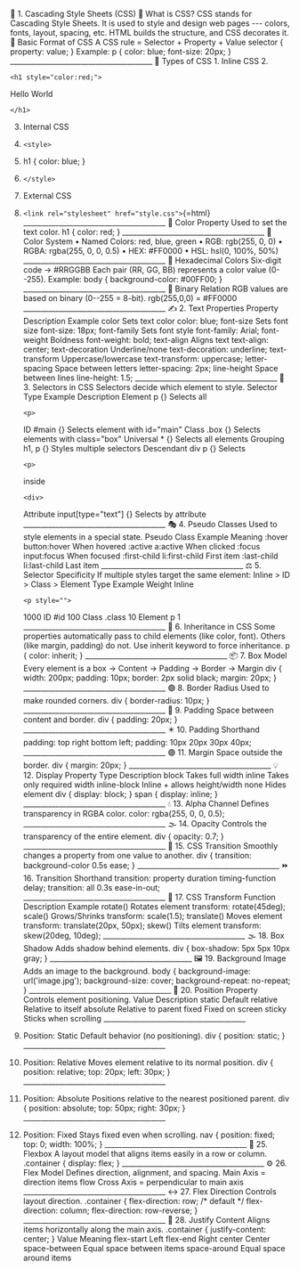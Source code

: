 🧾 1. Cascading Style Sheets (CSS) 🔹 What is CSS? CSS stands for
Cascading Style Sheets. It is used to style and design web pages ---
colors, fonts, layout, spacing, etc. HTML builds the structure, and CSS
decorates it. 🔹 Basic Format of CSS A CSS rule = Selector + Property +
Value selector { property: value; } Example: p { color: blue; font-size:
20px; }
\_\_\_\_\_\_\_\_\_\_\_\_\_\_\_\_\_\_\_\_\_\_\_\_\_\_\_\_\_\_\_\_\_\_\_\_\_\_\_\_
🔹 Types of CSS 1. Inline CSS 2.
```{=html}
<h1 style="color:red;">
```
Hello World
```{=html}
</h1>
```
3.  Internal CSS

4.  ```{=html}
    <style>
    ```

5.  h1 { color: blue; }

6.  ```{=html}
    </style>
    ```

7.  External CSS

8.  `<link rel="stylesheet" href="style.css">`{=html}
    \_\_\_\_\_\_\_\_\_\_\_\_\_\_\_\_\_\_\_\_\_\_\_\_\_\_\_\_\_\_\_\_\_\_\_\_\_\_\_\_
    🎨 Color Property Used to set the text color. h1 { color: red; }
    \_\_\_\_\_\_\_\_\_\_\_\_\_\_\_\_\_\_\_\_\_\_\_\_\_\_\_\_\_\_\_\_\_\_\_\_\_\_\_\_
    🌈 Color System • Named Colors: red, blue, green • RGB: rgb(255,
    0, 0) • RGBA: rgba(255, 0, 0, 0.5) • HEX: #FF0000 • HSL: hsl(0,
    100%, 50%)
    \_\_\_\_\_\_\_\_\_\_\_\_\_\_\_\_\_\_\_\_\_\_\_\_\_\_\_\_\_\_\_\_\_\_\_\_\_\_\_\_
    💠 Hexadecimal Colors Six-digit code → #RRGGBB Each pair (RR, GG,
    BB) represents a color value (0--255). Example: body {
    background-color: #00FF00; }
    \_\_\_\_\_\_\_\_\_\_\_\_\_\_\_\_\_\_\_\_\_\_\_\_\_\_\_\_\_\_\_\_\_\_\_\_\_\_\_\_
    🔢 Binary Relation RGB values are based on binary (0--255 = 8-bit).
    rgb(255,0,0) = #FF0000
    \_\_\_\_\_\_\_\_\_\_\_\_\_\_\_\_\_\_\_\_\_\_\_\_\_\_\_\_\_\_\_\_\_\_\_\_\_\_\_\_
    ✍️ 2. Text Properties Property Description Example color Sets text
    color color: blue; font-size Sets font size font-size: 18px;
    font-family Sets font style font-family: Arial; font-weight Boldness
    font-weight: bold; text-align Aligns text text-align: center;
    text-decoration Underline/none text-decoration: underline;
    text-transform Uppercase/lowercase text-transform: uppercase;
    letter-spacing Space between letters letter-spacing: 2px;
    line-height Space between lines line-height: 1.5;
    \_\_\_\_\_\_\_\_\_\_\_\_\_\_\_\_\_\_\_\_\_\_\_\_\_\_\_\_\_\_\_\_\_\_\_\_\_\_\_\_
    🎯 3. Selectors in CSS Selectors decide which element to style.
    Selector Type Example Description Element p {} Selects all
    ```{=html}
    <p>
    ```
    ID #main {} Selects element with id="main" Class .box {} Selects
    elements with class="box" Universal \* {} Selects all elements
    Grouping h1, p {} Styles multiple selectors Descendant div p {}
    Selects
    ```{=html}
    <p>
    ```
    inside
    ```{=html}
    <div>
    ```
    Attribute input\[type="text"\] {} Selects by attribute
    \_\_\_\_\_\_\_\_\_\_\_\_\_\_\_\_\_\_\_\_\_\_\_\_\_\_\_\_\_\_\_\_\_\_\_\_\_\_\_\_
    🎭 4. Pseudo Classes Used to style elements in a special state.
    Pseudo Class Example Meaning :hover button:hover When hovered
    :active a:active When clicked :focus input:focus When focused
    :first-child li:first-child First item :last-child li:last-child
    Last item
    \_\_\_\_\_\_\_\_\_\_\_\_\_\_\_\_\_\_\_\_\_\_\_\_\_\_\_\_\_\_\_\_\_\_\_\_\_\_\_\_
    ⚖️ 5. Selector Specificity If multiple styles target the same
    element: Inline \> ID \> Class \> Element Type Example Weight Inline
    ```{=html}
    <p style="">
    ```
    1000 ID #id 100 Class .class 10 Element p 1
    \_\_\_\_\_\_\_\_\_\_\_\_\_\_\_\_\_\_\_\_\_\_\_\_\_\_\_\_\_\_\_\_\_\_\_\_\_\_\_\_
    🌳 6. Inheritance in CSS Some properties automatically pass to child
    elements (like color, font). Others (like margin, padding) do not.
    Use inherit keyword to force inheritance. p { color: inherit; }
    \_\_\_\_\_\_\_\_\_\_\_\_\_\_\_\_\_\_\_\_\_\_\_\_\_\_\_\_\_\_\_\_\_\_\_\_\_\_\_\_
    📦 7. Box Model Every element is a box → Content → Padding → Border
    → Margin div { width: 200px; padding: 10px; border: 2px solid black;
    margin: 20px; }
    \_\_\_\_\_\_\_\_\_\_\_\_\_\_\_\_\_\_\_\_\_\_\_\_\_\_\_\_\_\_\_\_\_\_\_\_\_\_\_\_
    🟢 8. Border Radius Used to make rounded corners. div {
    border-radius: 10px; }
    \_\_\_\_\_\_\_\_\_\_\_\_\_\_\_\_\_\_\_\_\_\_\_\_\_\_\_\_\_\_\_\_\_\_\_\_\_\_\_\_
    🧩 9. Padding Space between content and border. div { padding: 20px;
    }
    \_\_\_\_\_\_\_\_\_\_\_\_\_\_\_\_\_\_\_\_\_\_\_\_\_\_\_\_\_\_\_\_\_\_\_\_\_\_\_\_
    ✴️ 10. Padding Shorthand padding: top right bottom left; padding:
    10px 20px 30px 40px;
    \_\_\_\_\_\_\_\_\_\_\_\_\_\_\_\_\_\_\_\_\_\_\_\_\_\_\_\_\_\_\_\_\_\_\_\_\_\_\_\_
    🟣 11. Margin Space outside the border. div { margin: 20px; }
    \_\_\_\_\_\_\_\_\_\_\_\_\_\_\_\_\_\_\_\_\_\_\_\_\_\_\_\_\_\_\_\_\_\_\_\_\_\_\_\_
    💡 12. Display Property Type Description block Takes full width
    inline Takes only required width inline-block Inline + allows
    height/width none Hides element div { display: block; } span {
    display: inline; }
    \_\_\_\_\_\_\_\_\_\_\_\_\_\_\_\_\_\_\_\_\_\_\_\_\_\_\_\_\_\_\_\_\_\_\_\_\_\_\_\_
    💧 13. Alpha Channel Defines transparency in RGBA color. color:
    rgba(255, 0, 0, 0.5);
    \_\_\_\_\_\_\_\_\_\_\_\_\_\_\_\_\_\_\_\_\_\_\_\_\_\_\_\_\_\_\_\_\_\_\_\_\_\_\_\_
    🌫️ 14. Opacity Controls the transparency of the entire element. div
    { opacity: 0.7; }
    \_\_\_\_\_\_\_\_\_\_\_\_\_\_\_\_\_\_\_\_\_\_\_\_\_\_\_\_\_\_\_\_\_\_\_\_\_\_\_\_
    🔁 15. CSS Transition Smoothly changes a property from one value to
    another. div { transition: background-color 0.5s ease; }
    \_\_\_\_\_\_\_\_\_\_\_\_\_\_\_\_\_\_\_\_\_\_\_\_\_\_\_\_\_\_\_\_\_\_\_\_\_\_\_\_
    ⏩ 16. Transition Shorthand transition: property duration
    timing-function delay; transition: all 0.3s ease-in-out;
    \_\_\_\_\_\_\_\_\_\_\_\_\_\_\_\_\_\_\_\_\_\_\_\_\_\_\_\_\_\_\_\_\_\_\_\_\_\_\_\_
    🔄 17. CSS Transform Function Description Example rotate() Rotates
    element transform: rotate(45deg); scale() Grows/Shrinks transform:
    scale(1.5); translate() Moves element transform: translate(20px,
    50px); skew() Tilts element transform: skew(20deg, 10deg);
    \_\_\_\_\_\_\_\_\_\_\_\_\_\_\_\_\_\_\_\_\_\_\_\_\_\_\_\_\_\_\_\_\_\_\_\_\_\_\_\_
    🌫️ 18. Box Shadow Adds shadow behind elements. div { box-shadow: 5px
    5px 10px gray; }
    \_\_\_\_\_\_\_\_\_\_\_\_\_\_\_\_\_\_\_\_\_\_\_\_\_\_\_\_\_\_\_\_\_\_\_\_\_\_\_\_
    🖼️ 19. Background Image Adds an image to the background. body {
    background-image: url('image.jpg'); background-size: cover;
    background-repeat: no-repeat; }
    \_\_\_\_\_\_\_\_\_\_\_\_\_\_\_\_\_\_\_\_\_\_\_\_\_\_\_\_\_\_\_\_\_\_\_\_\_\_\_\_
    📍 20. Position Property Controls element positioning. Value
    Description static Default relative Relative to itself absolute
    Relative to parent fixed Fixed on screen sticky Sticks when
    scrolling
    \_\_\_\_\_\_\_\_\_\_\_\_\_\_\_\_\_\_\_\_\_\_\_\_\_\_\_\_\_\_\_\_\_\_\_\_\_\_\_\_

9.  Position: Static Default behavior (no positioning). div { position:
    static; }
    \_\_\_\_\_\_\_\_\_\_\_\_\_\_\_\_\_\_\_\_\_\_\_\_\_\_\_\_\_\_\_\_\_\_\_\_\_\_\_\_

10. Position: Relative Moves element relative to its normal position.
    div { position: relative; top: 20px; left: 30px; }
    \_\_\_\_\_\_\_\_\_\_\_\_\_\_\_\_\_\_\_\_\_\_\_\_\_\_\_\_\_\_\_\_\_\_\_\_\_\_\_\_

11. Position: Absolute Positions relative to the nearest positioned
    parent. div { position: absolute; top: 50px; right: 30px; }
    \_\_\_\_\_\_\_\_\_\_\_\_\_\_\_\_\_\_\_\_\_\_\_\_\_\_\_\_\_\_\_\_\_\_\_\_\_\_\_\_

12. Position: Fixed Stays fixed even when scrolling. nav { position:
    fixed; top: 0; width: 100%; }
    \_\_\_\_\_\_\_\_\_\_\_\_\_\_\_\_\_\_\_\_\_\_\_\_\_\_\_\_\_\_\_\_\_\_\_\_\_\_\_\_
    🧭 25. Flexbox A layout model that aligns items easily in a row or
    column. .container { display: flex; }
    \_\_\_\_\_\_\_\_\_\_\_\_\_\_\_\_\_\_\_\_\_\_\_\_\_\_\_\_\_\_\_\_\_\_\_\_\_\_\_\_
    ⚙️ 26. Flex Model Defines direction, alignment, and spacing. Main
    Axis = direction items flow Cross Axis = perpendicular to main axis
    \_\_\_\_\_\_\_\_\_\_\_\_\_\_\_\_\_\_\_\_\_\_\_\_\_\_\_\_\_\_\_\_\_\_\_\_\_\_\_\_
    ↔️ 27. Flex Direction Controls layout direction. .container {
    flex-direction: row; /\* default \*/ flex-direction: column;
    flex-direction: row-reverse; }
    \_\_\_\_\_\_\_\_\_\_\_\_\_\_\_\_\_\_\_\_\_\_\_\_\_\_\_\_\_\_\_\_\_\_\_\_\_\_\_\_
    🎯 28. Justify Content Aligns items horizontally along the main
    axis. .container { justify-content: center; } Value Meaning
    flex-start Left flex-end Right center Center space-between Equal
    space between items space-around Equal space around items
